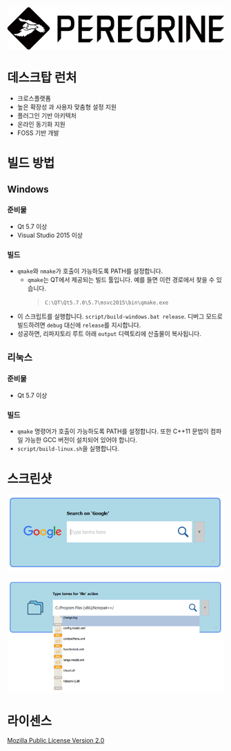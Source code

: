 ![](logo.png)


# **데스크탑 런처**
* 크로스플랫폼
* 높은 확장성 과 사용자 맞춤형 설정 지원
* 플러그인 기반 아키텍처
* 온라인 동기화 지원
* FOSS 기반 개발

# 빌드 방법
## Windows
### 준비물
* Qt 5.7 이상
* Visual Studio 2015 이상 

### 빌드
* `qmake`와 `nmake`가 호출이 가능하도록 PATH를 설정합니다.
  * `qmake`는 QT에서 제공되는 빌드 툴입니다. 예를 들면 이런 경로에서 찾을 수 있습니다.
    >  `C:\QT\Qt5.7.0\5.7\msvc2015\bin\qmake.exe`
* 이 스크립트를 실행합니다. `script/build-windows.bat release`. 디버그 모드로 빌드하려면 `debug` 대신에 `release`를 지시합니다.
* 성공하면, 리파지토리 루트 아래 `output` 디렉토리에 산출물이 복사됩니다. 

## 리눅스
### 준비물
* Qt 5.7 이상

### 빌드
* `qmake` 명령어가 호출이 가능하도록 PATH를 설정합니다. 또한 C++11 문법이 컴파일 가능한 GCC 버전이 설치되어 있어야 합니다.
* `script/build-linux.sh`을 실행합니다.

# 스크린샷
![](screenshot-google-search.png)

![](screenshot-file.png)

# 라이센스
[Mozilla Public License Version 2.0](https://www.mozilla.org/en-US/MPL/2.0/) 